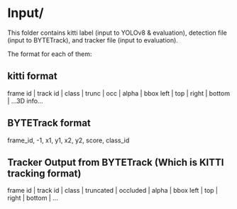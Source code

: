 # Input/

This folder contains kitti label (input to YOLOv8 & evaluation), detection file (input to BYTETrack), and tracker file (input to evaluation).

The format for each of them:

## kitti format
frame id | track id | class | trunc | occ | alpha | bbox left | top | right | bottom | ...3D info...

## BYTETrack format
frame_id, -1, x1, y1, x2, y2, score, class_id

## Tracker Output from BYTETrack (Which is KITTI tracking format)
frame id | track id | class | truncated | occluded | alpha | bbox left | top | right | bottom | ...

